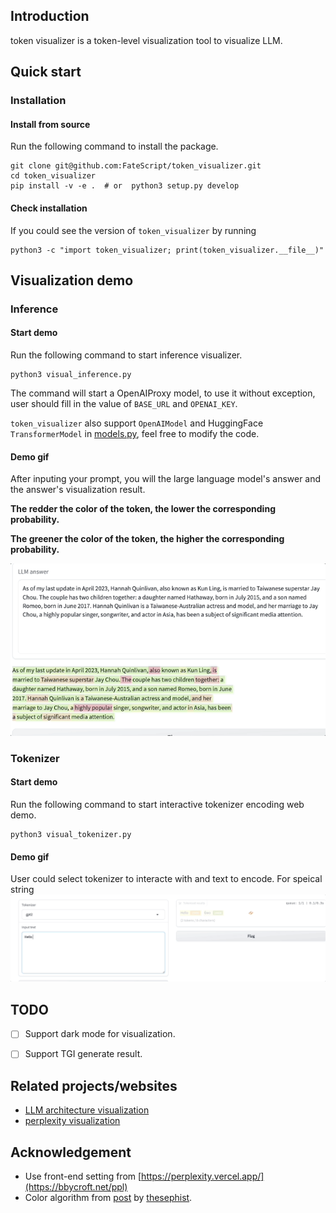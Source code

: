 
## Introduction
token visualizer is a token-level visualization tool to visualize LLM.

## Quick start

### Installation

#### Install from source

Run the following command to install the package.
```shell
git clone git@github.com:FateScript/token_visualizer.git
cd token_visualizer
pip install -v -e .  # or  python3 setup.py develop
```

#### Check installation

If you could see the version of `token_visualizer` by running 
```shell
python3 -c "import token_visualizer; print(token_visualizer.__file__)"
```

## Visualization demo

### Inference

#### Start demo
Run the following command to start inference visualizer.
```shell
python3 visual_inference.py
```

The command will start a OpenAIProxy model, to use it without exception, user should fill in the value of `BASE_URL` and `OPENAI_KEY`.

`token_visualizer` also support `OpenAIModel` and HuggingFace `TransformerModel` in [models.py](https://github.com/FateScript/token_visualizer/blob/main/token_visualizer/models.py), feel free to modify the code.

#### Demo gif
After inputing your prompt, you will the large language model's answer and the answer's visualization result.

**The redder the color of the token, the lower the corresponding probability.**

**The greener the color of the token, the higher the corresponding probability.**

<img src="assets/inference.gif">

### Tokenizer

#### Start demo
Run the following command to start interactive tokenizer encoding web demo.

```shell
python3 visual_tokenizer.py
```

#### Demo gif
User could select tokenizer to interacte with and text to encode. For speical string 
<img src="assets/tokenizer.gif">

## TODO
- [ ] Support dark mode for visualization.
- [ ] Support TGI generate result.


## Related projects/websites

* [LLM architecture visualization](https://bbycroft.net/llm)
* [perplexity visualization](https://bbycroft.net/ppl)

## Acknowledgement

* Use front-end setting from [https://perplexity.vercel.app/](https://bbycroft.net/ppl)
* Color algorithm from [post](https://twitter.com/thesephist/status/1617909119423500288) by [thesephist](https://twitter.com/thesephist).
